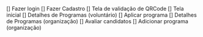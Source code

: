 [] Fazer login
[] Fazer Cadastro
[] Tela de validação de QRCode
[] Tela inicial
[] Detalhes de Programas (voluntário)
[] Aplicar programa
[] Detalhes de Programas (organização)
[] Avaliar candidatos
[] Adicionar programa (organização)
